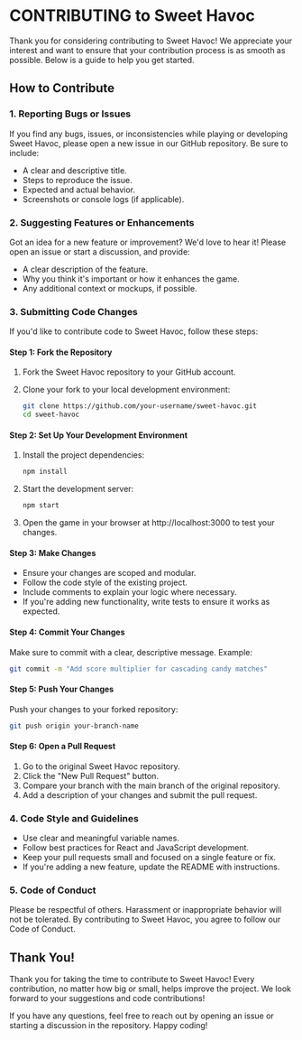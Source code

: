 # CONTRIBUTING to Sweet Havoc

Thank you for considering contributing to Sweet Havoc! We appreciate your interest and want to ensure that your contribution process is as smooth as possible. Below is a guide to help you get started.

## How to Contribute

### 1. Reporting Bugs or Issues

If you find any bugs, issues, or inconsistencies while playing or developing Sweet Havoc, please open a new issue in our GitHub repository. Be sure to include:

- A clear and descriptive title.
- Steps to reproduce the issue.
- Expected and actual behavior.
- Screenshots or console logs (if applicable).

### 2. Suggesting Features or Enhancements

Got an idea for a new feature or improvement? We'd love to hear it! Please open an issue or start a discussion, and provide:

- A clear description of the feature.
- Why you think it's important or how it enhances the game.
- Any additional context or mockups, if possible.

### 3. Submitting Code Changes

If you'd like to contribute code to Sweet Havoc, follow these steps:

#### Step 1: Fork the Repository

1. Fork the Sweet Havoc repository to your GitHub account.
2. Clone your fork to your local development environment:

   ```bash
   git clone https://github.com/your-username/sweet-havoc.git
   cd sweet-havoc
   ```

#### Step 2: Set Up Your Development Environment

1. Install the project dependencies:

   ```bash
   npm install
   ```

2. Start the development server:

   ```bash
   npm start
   ```

3. Open the game in your browser at http://localhost:3000 to test your changes.

#### Step 3: Make Changes

- Ensure your changes are scoped and modular.
- Follow the code style of the existing project.
- Include comments to explain your logic where necessary.
- If you're adding new functionality, write tests to ensure it works as expected.

#### Step 4: Commit Your Changes

Make sure to commit with a clear, descriptive message. Example:

```bash
git commit -m "Add score multiplier for cascading candy matches"
```

#### Step 5: Push Your Changes

Push your changes to your forked repository:

```bash
git push origin your-branch-name
```

#### Step 6: Open a Pull Request

1. Go to the original Sweet Havoc repository.
2. Click the "New Pull Request" button.
3. Compare your branch with the main branch of the original repository.
4. Add a description of your changes and submit the pull request.

### 4. Code Style and Guidelines

- Use clear and meaningful variable names.
- Follow best practices for React and JavaScript development.
- Keep your pull requests small and focused on a single feature or fix.
- If you're adding a new feature, update the README with instructions.

### 5. Code of Conduct

Please be respectful of others. Harassment or inappropriate behavior will not be tolerated. By contributing to Sweet Havoc, you agree to follow our Code of Conduct.

## Thank You!

Thank you for taking the time to contribute to Sweet Havoc! Every contribution, no matter how big or small, helps improve the project. We look forward to your suggestions and code contributions!

If you have any questions, feel free to reach out by opening an issue or starting a discussion in the repository. Happy coding!
